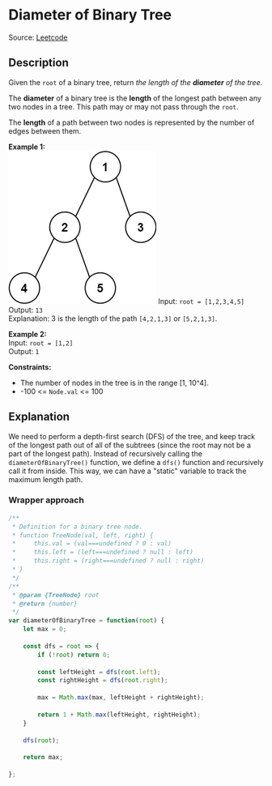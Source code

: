 # Diameter of Binary Tree
Source: [Leetcode](https://leetcode.com/problems/diameter-of-binary-tree/)

## Description
Given the `root` of a binary tree, return *the length of the **diameter** of the tree*.

The **diameter** of a binary tree is the **length** of the longest path between any two nodes in a tree. This path may or may not pass through the `root`.

The **length** of a path between two nodes is represented by the number of edges between them.

**Example 1:**  
![Example 1](./diamtree.jpg)
Input: `root = [1,2,3,4,5]`  
Output: `13`  
Explanation: 3 is the length of the path `[4,2,1,3]` or `[5,2,1,3]`.

**Example 2:**  
Input: `root = [1,2]`  
Output: `1`

**Constraints:**  
- The number of nodes in the tree is in the range [1, 10^4].
- -100 <= `Node.val` <= 100

## Explanation
We need to perform a depth-first search (DFS) of the tree, and keep track of the longest path out of all of the subtrees (since the root may not be a part of the longest path). Instead of recursively calling the `diameterOfBinaryTree()` function, we define a `dfs()` function and recursively call it from inside. This way, we can have a "static" variable to track the maximum length path.

### Wrapper approach
```javascript
/**
 * Definition for a binary tree node.
 * function TreeNode(val, left, right) {
 *     this.val = (val===undefined ? 0 : val)
 *     this.left = (left===undefined ? null : left)
 *     this.right = (right===undefined ? null : right)
 * }
 */
/**
 * @param {TreeNode} root
 * @return {number}
 */
var diameterOfBinaryTree = function(root) {
    let max = 0;
    
    const dfs = root => {
        if (!root) return 0;
        
        const leftHeight = dfs(root.left);
        const rightHeight = dfs(root.right);
        
        max = Math.max(max, leftHeight + rightHeight);
        
        return 1 + Math.max(leftHeight, rightHeight);
    }
    
    dfs(root);
    
    return max;
    
};
```